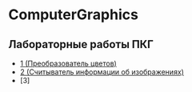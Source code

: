 # ComputerGraphics

## Лабораторные работы ПКГ 
- [1 (Преобразователь цветов)](https://github.com/ranopashec/color-converter)
- [2 (Считыватель информации об изображениях)](https://github.com/ranopashec/image-info-reader)
- [3]
